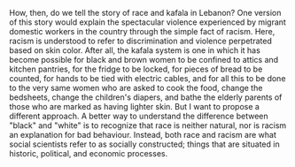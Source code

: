 How, then, do we tell the story of race and kafala in Lebanon? One version of this story would explain the spectacular violence experienced by migrant domestic workers in the country through the simple fact of racism. Here, racism is understood to refer to discrimination and violence perpetrated based on skin color. After all, the kafala system is one in which it has become possible for black and brown women to be confined to attics and kitchen pantries, for the fridge to be locked, for pieces of bread to be counted, for hands to be tied with electric cables, and for all this to be done to the very same women who are asked to cook the food, change the bedsheets, change the children's diapers, and bathe the elderly parents of those who are marked as having lighter skin. But I want to propose a different approach. A better way to understand the difference between "black" and "white" is to recognize that race is neither natural, nor is racism an explanation for bad behaviour. Instead, both race and racism are what social scientists refer to as socially constructed; things that are situated in historic, political, and economic processes.
